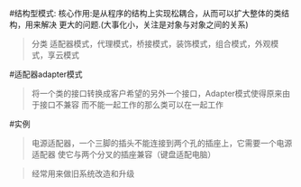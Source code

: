 #结构型模式:
    核心作用:是从程序的结构上实现松耦合，从而可以扩大整体的类结构，用来解决
    更大的问题.(大事化小，关注是对象与对象之间的关系)

>分类
    适配器模式，代理模式，桥接模式，装饰模式，组合模式，外观模式，享云模式
 
#适配器adapter模式

>将一个类的接口转换成客户希望的另外一个接口，Adapter模式使得原来由于接口不兼容
而不能一起工作的那么类可以在一起工作   
    
#实例 

>电源适配器，一个三脚的插头不能连接到两个孔的插座上，它需要一个电源适配器
使它与两个分叉的插座兼容（键盘适配电脑）

>经常用来做旧系统改造和升级    
       